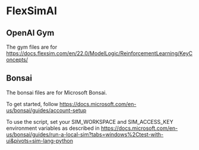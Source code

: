 # FlexSimAI

## OpenAI Gym

The gym files are for https://docs.flexsim.com/en/22.0/ModelLogic/ReinforcementLearning/KeyConcepts/

## Bonsai

The bonsai files are for Microsoft Bonsai.

To get started, follow https://docs.microsoft.com/en-us/bonsai/guides/account-setup

To use the script, set your SIM_WORKSPACE and SIM_ACCESS_KEY environment variables as described in https://docs.microsoft.com/en-us/bonsai/guides/run-a-local-sim?tabs=windows%2Ctest-with-ui&pivots=sim-lang-python